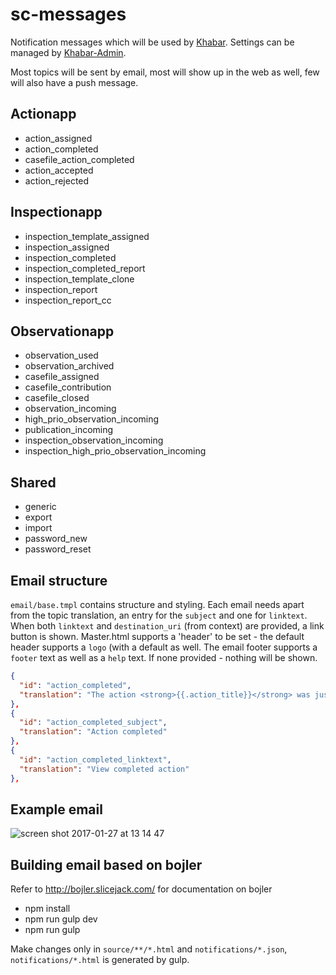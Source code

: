 # sc-messages
Notification messages which will be used by [Khabar](https://github.com/biulletind/khabar).
Settings can be managed by [Khabar-Admin](https://github.com/biulletind/khabar-admin).

Most topics will be sent by email, most will show up in the web as well, few will also have a push message.

## Actionapp
* action_assigned
* action_completed
* casefile_action_completed
* action_accepted
* action_rejected

## Inspectionapp
* inspection_template_assigned
* inspection_assigned
* inspection_completed
* inspection_completed_report
* inspection_template_clone
* inspection_report
* inspection_report_cc

## Observationapp
* observation_used
* observation_archived
* casefile_assigned
* casefile_contribution
* casefile_closed
* observation_incoming
* high_prio_observation_incoming
* publication_incoming
* inspection_observation_incoming
* inspection_high_prio_observation_incoming

## Shared
* generic
* export
* import
* password_new
* password_reset

## Email structure
`email/base.tmpl` contains structure and styling.
Each email needs apart from the topic translation, an entry for the `subject` and one for `linktext`.
When both `linktext` and `destination_uri` (from context) are provided, a link button is shown.
Master.html supports a 'header' to be set - the default header supports a `logo` (with a default as well.
The email footer supports a `footer` text as well as a `help` text. If none provided - nothing will be shown.
```json
{
  "id": "action_completed",
  "translation": "The action <strong>{{.action_title}}</strong> was just completed by <strong>{{.assignee}}</strong>."
},
{
  "id": "action_completed_subject",
  "translation": "Action completed"
},
{
  "id": "action_completed_linktext",
  "translation": "View completed action"
},
```

## Example email
![screen shot 2017-01-27 at 13 14 47](https://cloud.githubusercontent.com/assets/2291242/22370833/ce31a18a-e493-11e6-91e4-6c506af05d86.png)

## Building email based on bojler

Refer to http://bojler.slicejack.com/ for documentation on bojler
- npm install
- npm run gulp dev
- npm run gulp

Make changes only in `source/**/*.html` and `notifications/*.json`, `notifications/*.html` is generated by gulp.
